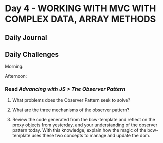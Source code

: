 # Day 4 - WORKING WITH MVC WITH COMPLEX DATA, ARRAY METHODS

## Daily Journal


## Daily Challenges

Morning: 

Afternoon: 

### Read *Advancing with JS > The Observer Pattern*

1. What problems does the Observer Pattern seek to solve?

2. What are the three mechanisms of the observer pattern?

3. Review the code generated from the bcw-template and reflect on the proxy objects from yesterday, and your understanding of the observer pattern today. With this knowledge, explain how the magic of the bcw-template uses these two concepts to manage and update the dom.